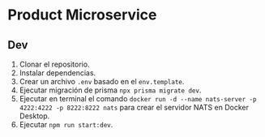 # Product Microservice

## Dev

1. Clonar el repositorio.
2. Instalar dependencias.
3. Crear un archivo `.env` basado en el `env.template`.
4. Ejecutar migración de prisma `npx prisma migrate dev`.
5. Ejecutar en terminal el comando `docker run -d --name nats-server -p 4222:4222 -p 8222:8222 nats` para crear el servidor NATS en Docker Desktop.
6. Ejecutar `npm run start:dev`.
